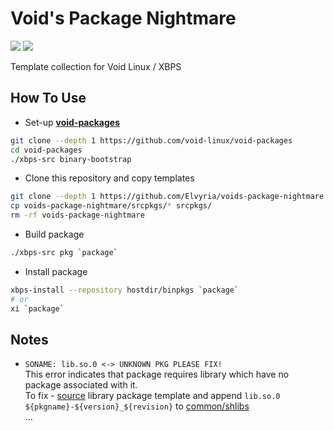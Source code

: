 # Void's Package Nightmare
<img src="https://img.shields.io/badge/libc-glibc-CCBBCC?style=flat-square"/> <img src="https://img.shields.io/badge/arch-x86__64-AABBAA?style=flat-square"/>  

Template collection for Void Linux / XBPS

## How To Use

* Set-up **[void-packages](https://github.com/void-linux/void-packages)**
```bash
git clone --depth 1 https://github.com/void-linux/void-packages
cd void-packages
./xbps-src binary-bootstrap
```

* Clone this repository and copy templates
```bash
git clone --depth 1 https://github.com/Elvyria/voids-package-nightmare
cp voids-package-nightmare/srcpkgs/* srcpkgs/
rm -rf voids-package-nightmare
```

* Build package
```bash
./xbps-src pkg `package`
```

* Install package
```bash
xbps-install --repository hostdir/binpkgs `package`
# or
xi `package`
```

## Notes
* `SONAME: lib.so.0 <-> UNKNOWN PKG PLEASE FIX!`  
This error indicates that package requires library which have no package associated with it.  
To fix - [source](https://www.gnu.org/software/bash/manual/html_node/Bourne-Shell-Builtins.html#index-_002e) library package template and append `lib.so.0 ${pkgname}-${version}_${revision}` to [common/shlibs](https://github.com/void-linux/void-packages/blob/master/common/shlibs)  
...
